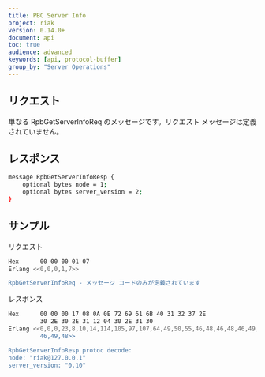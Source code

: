 ```yaml
---
title: PBC Server Info
project: riak
version: 0.14.0+
document: api
toc: true
audience: advanced
keywords: [api, protocol-buffer]
group_by: "Server Operations"
---
```


## リクエスト

単なる RpbGetServerInfoReq のメッセージです。リクエスト メッセージは定義されていません。

## レスポンス


```bash
message RpbGetServerInfoResp {
    optional bytes node = 1;
    optional bytes server_version = 2;
}
```

## サンプル

リクエスト

```bash
Hex      00 00 00 01 07
Erlang <<0,0,0,1,7>>

RpbGetServerInfoReq - メッセージ コードのみが定義されています
```


レスポンス

```bash
Hex      00 00 00 17 08 0A 0E 72 69 61 6B 40 31 32 37 2E
         30 2E 30 2E 31 12 04 30 2E 31 30
Erlang <<0,0,0,23,8,10,14,114,105,97,107,64,49,50,55,46,48,46,48,46,49,18,4,48,
         46,49,48>>

RpbGetServerInfoResp protoc decode:
node: "riak@127.0.0.1"
server_version: "0.10"
```
